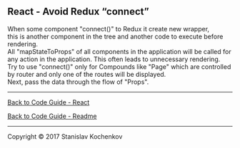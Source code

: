 ## React - Avoid Redux “connect”

When some component "connect()" to Redux it create new wrapper,  
this is another component in the tree and another code to execute before rendering.  
All "mapStateToProps" of all components in the application will be called for any action in the application. This often
leads to unnecessary rendering.  
Try to use "connect()" only for Compounds like "Page" which are controlled by router and only one of the routes will be
displayed.  
Next, pass the data through the flow of "Props".

---

[Back to Code Guide - React](https://github.com/UserBug/codeGuide/tree/v2/docs/react)

[Back to Code Guide - Readme](https://github.com/UserBug/codeGuide/tree/v2)

---
Copyright © 2017 Stanislav Kochenkov 